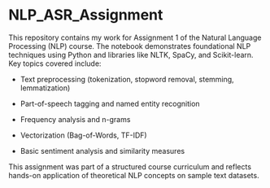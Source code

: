# NLP_ASR_Assignment
This repository contains my work for Assignment 1 of the Natural Language Processing (NLP) course. The notebook demonstrates foundational NLP techniques using Python and libraries like NLTK, SpaCy, and Scikit-learn. Key topics covered include:

- Text preprocessing (tokenization, stopword removal, stemming, lemmatization)

- Part-of-speech tagging and named entity recognition

- Frequency analysis and n-grams

- Vectorization (Bag-of-Words, TF-IDF)

- Basic sentiment analysis and similarity measures

This assignment was part of a structured course curriculum and reflects hands-on application of theoretical NLP concepts on sample text datasets.
